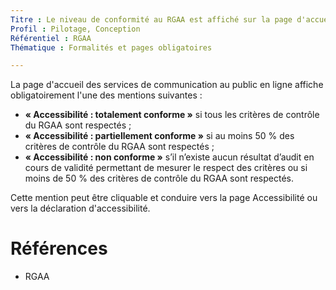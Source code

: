 ```yaml
---
Titre : Le niveau de conformité au RGAA est affiché sur la page d'accueil.
Profil : Pilotage, Conception
Référentiel : RGAA
Thématique : Formalités et pages obligatoires

---
```


La page d'accueil des services de communication au public en ligne affiche obligatoirement l'une des mentions suivantes :
* __« Accessibilité : totalement conforme »__ si tous les critères de contrôle du RGAA sont respectés ;
* __« Accessibilité : partiellement conforme »__ si au moins 50 % des critères de contrôle du RGAA sont respectés ;
* __« Accessibilité : non conforme »__ s’il n’existe aucun résultat d’audit en cours de validité permettant de mesurer le respect des critères ou si moins de 50 % des critères de contrôle du RGAA sont respectés.

Cette mention peut être cliquable et conduire vers la page Accessibilité ou vers la déclaration d'accessibilité.

# Références

*   RGAA
